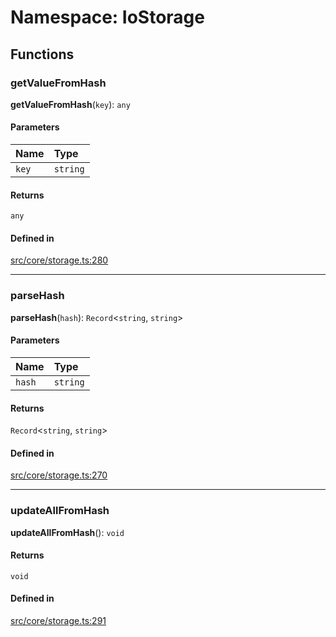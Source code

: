 # Namespace: IoStorage

## Functions

### getValueFromHash

**getValueFromHash**(`key`): `any`

#### Parameters

| Name | Type |
| :------ | :------ |
| `key` | `string` |

#### Returns

`any`

#### Defined in

[src/core/storage.ts:280](https://github.com/io-gui/io/blob/main/src/core/storage.ts#L280)

___

### parseHash

**parseHash**(`hash`): `Record`<`string`, `string`\>

#### Parameters

| Name | Type |
| :------ | :------ |
| `hash` | `string` |

#### Returns

`Record`<`string`, `string`\>

#### Defined in

[src/core/storage.ts:270](https://github.com/io-gui/io/blob/main/src/core/storage.ts#L270)

___

### updateAllFromHash

**updateAllFromHash**(): `void`

#### Returns

`void`

#### Defined in

[src/core/storage.ts:291](https://github.com/io-gui/io/blob/main/src/core/storage.ts#L291)
